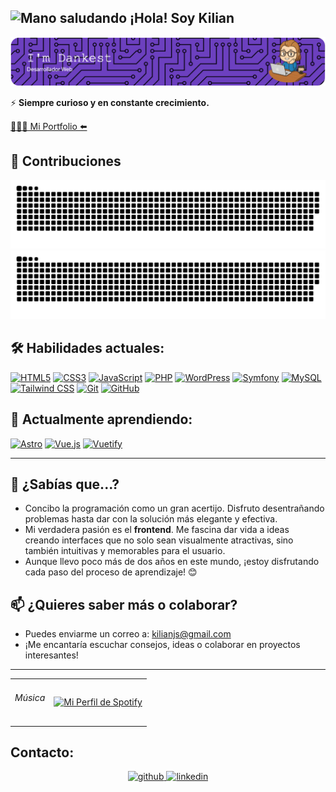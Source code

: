 <div align="left">
<h2>  <img src="https://media2.giphy.com/media/v1.Y2lkPTc5MGI3NjExano1eWZlMmlpNzR3b2s3b3JsaDR3Y2ppaWliZHlyMXNvcW0xOW94aiZlcD12MV9pbnRlcm5hbF9naWZfYnlfaWQmY3Q9cw/m0dmKBkncVETJv2h0S/giphy.gif" alt="Mano saludando" width="35" height="35">
  ¡Hola! Soy Kilian</h2 >
</div>

![Header](./img/github-header-image.png)

⚡ **Siempre curioso y en constante crecimiento.**

[👨🏻‍💻 Mi Portfolio ⬅️](https://idankest-dev.netlify.app/)


## 🐍 Contribuciones

![github-contribution-grid-snake](https://raw.githubusercontent.com/iDankest/iDankest/main/img/snake.svg#gh-light-mode-only)
![github-contribution-grid-snake](https://raw.githubusercontent.com/iDankest/iDankest/main/img/snake_dark.svg#gh-dark-mode-only)

## 🛠️ Habilidades actuales:

<p>
  <a href="https://developer.mozilla.org/en-US/docs/Web/Guide/HTML/HTML5" target="_blank"><img src="https://img.shields.io/badge/html5-%23E34F26.svg?style=for-the-badge&logo=html5&logoColor=white" alt="HTML5"></a>
  <a href="https://developer.mozilla.org/en-US/docs/Web/CSS" target="_blank"><img src="https://img.shields.io/badge/css3-%231572B6.svg?style=for-the-badge&logo=css3&logoColor=white" alt="CSS3"></a>
  <a href="https://developer.mozilla.org/en-US/docs/Web/JavaScript" target="_blank"><img src="https://img.shields.io/badge/javascript-%23323330.svg?style=for-the-badge&logo=javascript&logoColor=%23F7DF1E" alt="JavaScript"></a>
  <a href="https://www.php.net/" target="_blank"><img src="https://img.shields.io/badge/php-%23777BB4.svg?style=for-the-badge&logo=php&logoColor=white" alt="PHP"></a>
  <a href="https://wordpress.org/" target="_blank"><img src="https://img.shields.io/badge/WordPress-%23117AC9.svg?style=for-the-badge&logo=WordPress&logoColor=white" alt="WordPress"></a>
  <a href="https://symfony.com/" target="_blank"><img src="https://img.shields.io/badge/symfony-%23000000.svg?style=for-the-badge&logo=symfony&logoColor=white" alt="Symfony"></a>
  <a href="https://www.mysql.com/" target="_blank"><img src="https://img.shields.io/badge/mysql-4479A1.svg?style=for-the-badge&logo=mysql&logoColor=white" alt="MySQL"></a>
  <a href="https://tailwindcss.com/" target="_blank"><img src="https://img.shields.io/badge/tailwindcss-%2338B2AC.svg?style=for-the-badge&logo=tailwind-css&logoColor=white" alt="Tailwind CSS"></a>
  <a href="https://git-scm.com/" target="_blank"><img src="https://img.shields.io/badge/git-%23F05033.svg?style=for-the-badge&logo=git&logoColor=white" alt="Git"></a>
  <a href="https://github.com/" target="_blank"><img src="https://img.shields.io/badge/github-%23121011.svg?style=for-the-badge&logo=github&logoColor=white" alt="GitHub"></a>
</p>

## 🌱 Actualmente aprendiendo:

<p>
  <a href="https://astro.build/" target="_blank"><img src="https://img.shields.io/badge/astro-%232C2052.svg?style=for-the-badge&logo=astro&logoColor=white" alt="Astro"></a>
  <a href="https://vuejs.org/" target="_blank"><img src="https://img.shields.io/badge/vuejs-%2335495e.svg?style=for-the-badge&logo=vuedotjs&logoColor=%234FC08D" alt="Vue.js"></a>
  <a href="https://vuetifyjs.com/" target="_blank"><img src="https://img.shields.io/badge/Vuetify-1867C0?style=for-the-badge&logo=vuetify&logoColor=AEDDFF" alt="Vuetify"></a>
</p>

---

## 🤔 ¿Sabías que...?


* Concibo la programación como un gran acertijo. Disfruto desentrañando problemas hasta dar con la solución más elegante y efectiva.
* Mi verdadera pasión es el **frontend**. Me fascina dar vida a ideas creando interfaces que no solo sean visualmente atractivas, sino también intuitivas y memorables para el usuario.
* Aunque llevo poco más de dos años en este mundo, ¡estoy disfrutando cada paso del proceso de aprendizaje! 😊


## 📫 ¿Quieres saber más o colaborar?

- Puedes enviarme un correo a: [kilianjs@gmail.com](mailto:kilianjs@gmail.com)
- ¡Me encantaría escuchar consejos, ideas o colaborar en proyectos interesantes!

---

<div align="center">
  <table border="0" cellpadding="10" cellspacing="0">
    <tr>
      <td align="right" valign="middle">
        <h6>Música</h6>
      </td>
      <td align="left" valign="middle">
        <a href="https://spotify-github-profile.kittinanx.com/api/view.svg?uid=11158627011&redirect=true">
          <img src="https://spotify-github-profile.kittinanx.com/api/view.svg?uid=11158627011&cover_image=true&theme=novatorem&show_offline=false&background_color=121212&interchange=false&bar_color=636085&bar_color_cover=false" alt="Mi Perfil de Spotify" />
        </a>
      </td>
    </tr>
  </table>
</div>

## Contacto:

<div align="center">
  <a href="https://github.com/idankest" target="_blank">
    <img src="https://img.shields.io/badge/github-%2324292e.svg?&style=for-the-badge&logo=github&logoColor=white" alt="github" />
  </a>
  <a href="https://linkedin.com/in/dankest" target="_blank">
    <img src="https://img.shields.io/badge/linkedin-%231E77B5.svg?&style=for-the-badge&logo=linkedin&logoColor=white" alt="linkedin" />
  </a>
</div>
